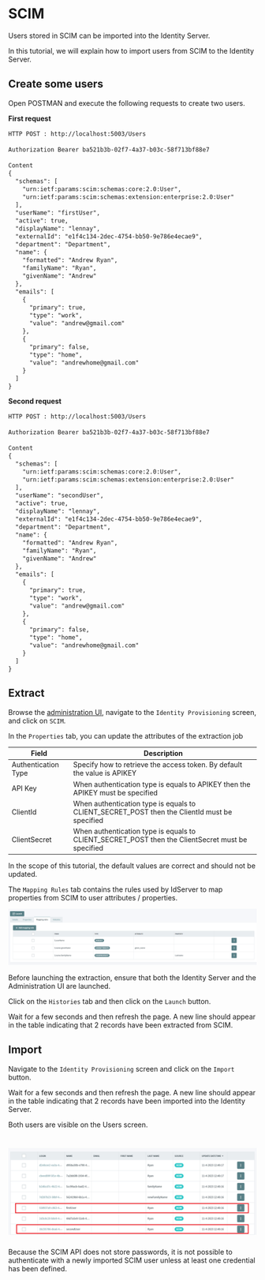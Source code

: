 # SCIM

Users stored in SCIM can be imported into the Identity Server.

In this tutorial, we will explain how to import users from SCIM to the Identity Server.

## Create some users

Open POSTMAN and execute the following requests to create two users.

**First request**

```
HTTP POST : http://localhost:5003/Users

Authorization Bearer ba521b3b-02f7-4a37-b03c-58f713bf88e7

Content
{
  "schemas": [
    "urn:ietf:params:scim:schemas:core:2.0:User",
    "urn:ietf:params:scim:schemas:extension:enterprise:2.0:User"
  ],
  "userName": "firstUser",
  "active": true,
  "displayName": "lennay",
  "externalId": "e1f4c134-2dec-4754-bb50-9e786e4ecae9",
  "department": "Department",
  "name": {
    "formatted": "Andrew Ryan",
    "familyName": "Ryan",
    "givenName": "Andrew"
  },
  "emails": [
    {
      "primary": true,
      "type": "work",
      "value": "andrew@gmail.com"
    },
    {
      "primary": false,
      "type": "home",
      "value": "andrewhome@gmail.com"
    }
  ]
}
```

**Second request**

```
HTTP POST : http://localhost:5003/Users

Authorization Bearer ba521b3b-02f7-4a37-b03c-58f713bf88e7

Content
{
  "schemas": [
    "urn:ietf:params:scim:schemas:core:2.0:User",
    "urn:ietf:params:scim:schemas:extension:enterprise:2.0:User"
  ],
  "userName": "secondUser",
  "active": true,
  "displayName": "lennay",
  "externalId": "e1f4c134-2dec-4754-bb50-9e786e4ecae9",
  "department": "Department",
  "name": {
    "formatted": "Andrew Ryan",
    "familyName": "Ryan",
    "givenName": "Andrew"
  },
  "emails": [
    {
      "primary": true,
      "type": "work",
      "value": "andrew@gmail.com"
    },
    {
      "primary": false,
      "type": "home",
      "value": "andrewhome@gmail.com"
    }
  ]
}
```

## Extract

Browse the [administration UI](http://localhost:5002), navigate to the `Identity Provisioning` screen, and click on `SCIM`.

In the `Properties` tab, you can update the attributes of the extraction job

| Field                       | Description                                                                                         |
| --------------------------- | --------------------------------------------------------------------------------------------------- |
| Authentication Type         | Specify how to retrieve the access token. By default the value is APIKEY                            |
| API Key                     | When authentication type is equals to APIKEY then the APIKEY must be specified                      |
| ClientId                    | When authentication type is equals to CLIENT_SECRET_POST then the ClientId must be specified        |
| ClientSecret                | When authentication type is equals to CLIENT_SECRET_POST then the ClientSecret must be specified    |

In the scope of this tutorial, the default values are correct and should not be updated.


The `Mapping Rules` tab contains the rules used by IdServer to map properties from SCIM to user attributes / properties.

![Mapping rules](images/scim-1.png)

Before launching the extraction, ensure that both the Identity Server and the Administration UI are launched.

Click on the `Histories` tab and then click on the `Launch` button.

Wait for a few seconds and then refresh the page. A new line should appear in the table indicating that 2 records have been extracted from SCIM.

## Import

Navigate to the `Identity Provisioning` screen and click on the `Import` button.

Wait for a few seconds and then refresh the page. A new line should appear in the table indicating that 2 records have been imported into the Identity Server.

Both users are visible on the Users screen.

# ![Users](images/scim-2.png)

Because the SCIM API does not store passwords, it is not possible to authenticate with a newly imported SCIM user unless at least one credential has been defined.